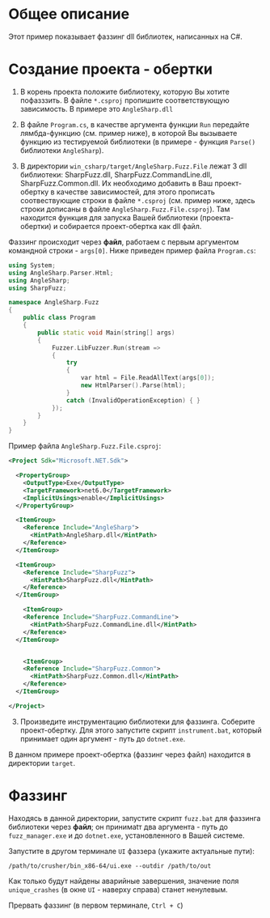 # Общее описание

Этот пример показывает фаззинг dll библиотек, написанных на C#.

# Создание проекта - обертки
1. В корень проекта положите библиотеку, которую Вы хотите пофазззить.
   В файле `*.csproj` пропишите соответствующую зависимость. В примере это `AngleSharp.dll`

2. В файле `Program.cs`, в качестве аргумента функции `Run` передайте лямбда-функцию (см. пример ниже), в которой Вы вызываете функцию из тестируемой библиотеки (в примере - функция `Parse()` библиотеки  `AngleSharp`).

3. В директории `win_csharp/target/AngleSharp.Fuzz.File` лежат 3 dll библиотеки: SharpFuzz.dll, SharpFuzz.CommandLine.dll, SharpFuzz.Common.dll. Их необходимо добавить в Ваш проект-обертку в качестве зависимостей, для этого прописать соотвествующие cтроки в файле `*.csproj` (см. пример ниже, здесь строки дописаны в файле `AngleSharp.Fuzz.File.csproj`). Там находится функция для запуска Вашей библиотеки (проекта-обертки) и собирается проект-обертка как dll файл.

Фаззинг происходит через **файл**, работаем с первым аргументом командной строки - `args[0]`. Ниже
приведен пример файла `Program.cs`:

```c++
using System;
using AngleSharp.Parser.Html;
using AngleSharp;
using SharpFuzz;

namespace AngleSharp.Fuzz
{
	public class Program
	{
		public static void Main(string[] args)
		{
			Fuzzer.LibFuzzer.Run(stream =>
			{
				try
				{
					var html = File.ReadAllText(args[0]);
					new HtmlParser().Parse(html);
				}
				catch (InvalidOperationException) { }
			});
		}
	}
}

```

Пример файла `AngleSharp.Fuzz.File.csproj`:

```xml
<Project Sdk="Microsoft.NET.Sdk">

  <PropertyGroup>
    <OutputType>Exe</OutputType>
    <TargetFramework>net6.0</TargetFramework>
    <ImplicitUsings>enable</ImplicitUsings>
  </PropertyGroup>

  <ItemGroup>
    <Reference Include="AngleSharp">
      <HintPath>AngleSharp.dll</HintPath>
    </Reference>
  </ItemGroup>

  <ItemGroup>
    <Reference Include="SharpFuzz">
      <HintPath>SharpFuzz.dll</HintPath>
    </Reference>
  </ItemGroup>

    <ItemGroup>
    <Reference Include="SharpFuzz.CommandLine">
      <HintPath>SharpFuzz.CommandLine.dll</HintPath>
    </Reference>
  </ItemGroup>


    <ItemGroup>
    <Reference Include="SharpFuzz.Common">
      <HintPath>SharpFuzz.Common.dll</HintPath>
    </Reference>
  </ItemGroup>

</Project>
```

3. Произведите инструментацию библиотеки для фаззинга. Соберите проект-обертку. Для этого запустите скрипт `instrument.bat`, который принимает один аргумент - путь до `dotnet.exe`.

В данном примере проект-обертка (фаззинг через файл) находится в директории `target`.


# Фаззинг

Находясь в данной директории, запустите скрипт `fuzz.bat` для фаззинга библиотеки через **файл**; он принимаtт два аргумента - путь до `fuzz_manager.exe` и до `dotnet.exe`, установленного в Вашей системе.

Запустите в другом терминале `UI` фаззера (укажите актуальные пути):
```shell
/path/to/crusher/bin_x86-64/ui.exe --outdir /path/to/out
```

Как только будут найдены аварийные завершения, значение поля `unique_crashes` (в окне `UI` - наверху справа) станет ненулевым.

Прервать фаззинг (в первом терминале, `Ctrl + С`)
